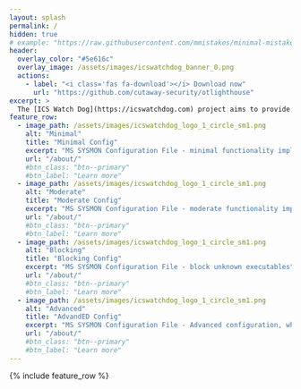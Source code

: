 ```yaml
---
layout: splash
permalink: /
hidden: true
# example: "https://raw.githubusercontent.com/mmistakes/minimal-mistakes/master/docs/_pages/home.md"
header:
  overlay_color: "#5e616c"
  overlay_image: /assets/images/icswatchdog_banner_0.png
  actions:
    - label: "<i class='fas fa-download'></i> Download now"
      url: "https://github.com/cutaway-security/otlighthouse"
excerpt: >
  The [ICS Watch Dog](https://icswatchdog.com) project aims to provide a usable Sysmon implementation from the start of your monitoring program through its maturity. We are here to help your team and we are hoping your team will help this project via issues, comments, discussions, and usable templates.
feature_row:
  - image_path: /assets/images/icswatchdog_logo_1_circle_sm1.png
    alt: "Minimal"
    title: "Minimal Config"
    excerpt: "MS SYSMON Configuration File - minimal functionality implementation. START HERE"
    url: "/about/"
    #btn_class: "btn--primary"
    #btn_label: "Learn more"
  - image_path: /assets/images/icswatchdog_logo_1_circle_sm1.png
    alt: "Moderate"
    title: "Moderate Config"
    excerpt: "MS SYSMON Configuration File - moderate functionality implementation. Improve upon the basics."
    url: "/about/"
    #btn_class: "btn--primary"
    #btn_label: "Learn more"
  - image_path: /assets/images/icswatchdog_logo_1_circle_sm1.png
    alt: "Blocking"
    title: "Blocking Config"
    excerpt: "MS SYSMON Configuration File - block unknown executables"
    url: "/about/"
    #btn_class: "btn--primary"
    #btn_label: "Learn more"
  - image_path: /assets/images/icswatchdog_logo_1_circle_sm1.png
    alt: "Advanced"
    title: "AdvandED Config"
    excerpt: "MS SYSMON Configuration File - Advanced configuration, which takes a lot of review and updating. You can try it, but you should NOT start here."
    url: "/about/"
    #btn_class: "btn--primary"
    #btn_label: "Learn more"
---
```


{% include feature_row %}